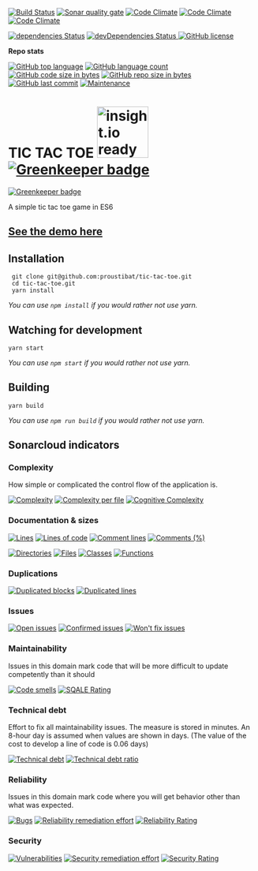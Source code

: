 [![Build Status](https://travis-ci.org/proustibat/tic-tac-toe.svg?branch=master)](https://travis-ci.org/proustibat/tic-tac-toe) <a href='https://sonarcloud.io/dashboard?id=prstbt.tictactoe'><img src='https://sonarcloud.io/api/badges/gate?key=prstbt.tictactoe' alt='Sonar quality gate'/></a> [![Code Climate](https://img.shields.io/codeclimate/maintainability/proustibat/tic-tac-toe.svg)](https://codeclimate.com/github/proustibat/tic-tac-toe/maintainability) [![Code Climate](https://img.shields.io/codeclimate/issues/github/proustibat/tic-tac-toe.svg)](https://codeclimate.com/github/proustibat/tic-tac-toe/issues) [![Code Climate](https://img.shields.io/codeclimate/c/proustibat/tic-tac-toe.svg)](https://codeclimate.com/github/proustibat/tic-tac-toe)

<a href='https://david-dm.org/proustibat/tic-tac-toe'><img src='https://david-dm.org/proustibat/tic-tac-toe/status.svg' alt='dependencies Status'/></a> <a href='https://david-dm.org/proustibat/tic-tac-toe?type=dev'><img src='https://david-dm.org/proustibat/tic-tac-toe/dev-status.svg' alt='devDependencies Status'/> <a href='https://github.com/proustibat/tic-tac-toe/blob/master/LICENSE.md'><img src='https://img.shields.io/github/license/proustibat/tic-tac-toe.svg' alt='GitHub license'/></a>

**Repo stats**

[![GitHub top language](https://img.shields.io/github/languages/top/proustibat/tic-tac-toe.svg)](https://github.com/proustibat/tic-tac-toe) [![GitHub language count](https://img.shields.io/github/languages/count/proustibat/tic-tac-toe.svg)](https://github.com/proustibat/tic-tac-toe) [![GitHub code size in bytes](https://img.shields.io/github/languages/code-size/proustibat/tic-tac-toe.svg)](https://github.com/proustibat/tic-tac-toe) [![GitHub repo size in bytes](https://img.shields.io/github/repo-size/proustibat/tic-tac-toe.svg)](https://github.com/proustibat/tic-tac-toe) [![GitHub last commit](https://img.shields.io/github/last-commit/proustibat/tic-tac-toe.svg)](https://github.com/proustibat/tic-tac-toe/commits/master) [![Maintenance](https://img.shields.io/maintenance/yes/2018.svg)](https://github.com/proustibat/tic-tac-toe/commits/master) 
   
# TIC TAC TOE <a href='https://insight.io/github.com/proustibat/tic-tac-toe?source=0'><img width='104' src='https://user-images.githubusercontent.com/1054387/34342927-e67370f2-e9bf-11e7-85c1-6ebda46d5f03.png' alt='insight.io ready' /></a> [![Greenkeeper badge](https://badges.greenkeeper.io/proustibat/tic-tac-toe.svg)](https://greenkeeper.io/)

[![Greenkeeper badge](https://badges.greenkeeper.io/proustibat/tic-tac-toe.svg)](https://greenkeeper.io/)

A simple tic tac toe game in ES6

## [See the demo here](https://proustibat.github.io/tic-tac-toe/)

## Installation

```
 git clone git@github.com:proustibat/tic-tac-toe.git
 cd tic-tac-toe.git
 yarn install
```
*You can use `npm install` if you would rather not use yarn.*

## Watching for development
```
yarn start
```
*You can use `npm start` if you would rather not use yarn.*

## Building
```
yarn build
```
*You can use `npm run build` if you would rather not use yarn.*


## Sonarcloud indicators

### Complexity
How simple or complicated the control flow of the application is. 


[![Complexity](https://sonarcloud.io/api/badges/measure?key=prstbt.toe&metric=complexity)](https://sonarcloud.io/component_measures?id=prstbt.tictactoe&metric=complexity) 
[![Complexity per file](https://sonarcloud.io/api/badges/measure?key=prstbt.tictactoe&metric=file_complexity)](https://sonarcloud.io/component_measures?id=prstbt.tictactoe&metric=file_complexity)
[![Cognitive Complexity](https://sonarcloud.io/api/badges/measure?key=prstbt.tictactoe&metric=cognitive_complexity)](https://sonarcloud.io/component_measures?id=prstbt.tictactoe&metric=cognitive_complexity)


### Documentation & sizes
[![Lines](https://sonarcloud.io/api/badges/measure?key=prstbt.tictactoe&metric=lines)](https://sonarcloud.io/component_measures?id=prstbt.tictactoe&metric=lines) 
[![Lines of code](https://sonarcloud.io/api/badges/measure?key=prstbt.tictactoe&metric=ncloc)](https://sonarcloud.io/component_measures?id=prstbt.tictactoe&metric=ncloc) 
[![Comment lines](https://sonarcloud.io/api/badges/measure?key=prstbt.tictactoe&metric=comment_lines)](https://sonarcloud.io/component_measures?id=prstbt.tictactoe&metric=comment_lines) 
[![Comments (%)](https://sonarcloud.io/api/badges/measure?key=prstbt.tictactoe&metric=comment_lines_density)](https://sonarcloud.io/component_measures?id=prstbt.tictactoe&metric=comment_lines_density)

[![Directories](https://sonarcloud.io/api/badges/measure?key=prstbt.tictactoe&metric=directories)](https://sonarcloud.io/component_measures?id=prstbt.tictactoe&metric=directories) 
[![Files](https://sonarcloud.io/api/badges/measure?key=prstbt.tictactoe&metric=files)](https://sonarcloud.io/component_measures?id=prstbt.tictactoe&metric=files)
[![Classes](https://sonarcloud.io/api/badges/measure?key=prstbt.tictactoe&metric=classes)](https://sonarcloud.io/component_measures?id=prstbt.tictactoe&metric=classes) 
[![Functions](https://sonarcloud.io/api/badges/measure?key=prstbt.tictactoe&metric=functions)](https://sonarcloud.io/component_measures?id=prstbt.tictactoe&metric=functions)


### Duplications
[![Duplicated blocks](https://sonarcloud.io/api/badges/measure?key=prstbt.tictactoe&metric=duplicated_blocks)](https://sonarcloud.io/component_measures?id=prstbt.tictactoe&metric=duplicated_blocks) 
[![Duplicated lines](https://sonarcloud.io/api/badges/measure?key=prstbt.tictactoe&metric=duplicated_lines)](https://sonarcloud.io/component_measures?id=prstbt.tictactoe&metric=duplicated_lines)


### Issues
[![Open issues](https://sonarcloud.io/api/badges/measure?key=prstbt.tictactoe&metric=open_issues)](https://sonarcloud.io/component_measures?id=prstbt.tictactoe&metric=open_issues)
[![Confirmed issues](https://sonarcloud.io/api/badges/measure?key=prstbt.tictactoe&metric=confirmed_issues)](https://sonarcloud.io/component_measures?id=prstbt.tictactoe&metric=confirmed_issues)
[![Won't fix issues](https://sonarcloud.io/api/badges/measure?key=prstbt.tictactoe&metric=wont_fix_issues)](https://sonarcloud.io/component_measures?id=prstbt.tictactoe&metric=wont_fix_issues) 


### Maintainability
Issues in this domain mark code that will be more difficult to update competently than it should

[![Code smells](https://sonarcloud.io/api/badges/measure?key=prstbt.tictactoe&metric=code_smells)](https://sonarcloud.io/component_measures?id=prstbt.tictactoe&metric=code_smells)
[![SQALE Rating](https://sonarcloud.io/api/badges/measure?key=prstbt.tictactoe&metric=sqale_rating)](https://sonarcloud.io/component_measures?id=prstbt.tictactoe&metric=sqale_rating)


### Technical debt
Effort to fix all maintainability issues. The measure is stored in minutes. An 8-hour day is assumed when values are shown in days. (The value of the cost to develop a line of code is 0.06 days)

[![Technical debt](https://sonarcloud.io/api/badges/measure?key=prstbt.tictactoe&metric=sqale_index)](https://sonarcloud.io/component_measures?id=prstbt.tictactoe&metric=sqale_index) 
[![Technical debt ratio](https://sonarcloud.io/api/badges/measure?key=prstbt.tictactoe&metric=sqale_debt_ratio)](https://sonarcloud.io/component_measures?id=prstbt.tictactoe&metric=sqale_debt_ratio)


### Reliability
Issues in this domain mark code where you will get behavior other than what was expected.

[![Bugs](https://sonarcloud.io/api/badges/measure?key=prstbt.tictactoe&metric=bugs)](https://sonarcloud.io/component_measures?id=prstbt.tictactoe&metric=bugs)
[![Reliability remediation effort](https://sonarcloud.io/api/badges/measure?key=prstbt.tictactoe&metric=reliability_remediation_effort)](https://sonarcloud.io/component_measures?id=prstbt.tictactoe&metric=reliability_remediation_effort)
[![Reliability Rating](https://sonarcloud.io/api/badges/measure?key=prstbt.tictactoe&metric=reliability_rating)](https://sonarcloud.io/component_measures?id=prstbt.tictactoe&metric=reliability_rating)


### Security

[![Vulnerabilities](https://sonarcloud.io/api/badges/measure?key=prstbt.tictactoe&metric=vulnerabilities)](https://sonarcloud.io/component_measures?id=prstbt.tictactoe&metric=vulnerabilities)
[![Security remediation effort	](https://sonarcloud.io/api/badges/measure?key=prstbt.tictactoe&metric=security_remediation_effort)](https://sonarcloud.io/component_measures?id=prstbt.tictactoe&metric=security_remediation_effort)
[![Security Rating](https://sonarcloud.io/api/badges/measure?key=prstbt.tictactoe&metric=security_rating)](https://sonarcloud.io/component_measures?id=prstbt.tictactoe&metric=security_rating)

